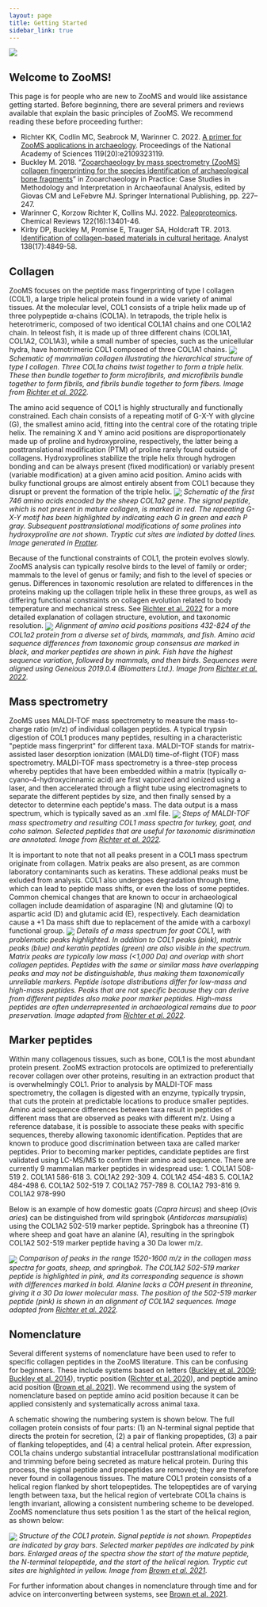 ```yaml
---
layout: page
title: Getting Started
sidebar_link: true
---
```


<img align="center" src="assets/images/COL1A1.png">

<h2>Welcome to ZooMS!</h2>
This page is for people who are new to ZooMS and would like assistance getting started. Before beginning, there are several primers and reviews available that explain the basic principles of ZooMS. We recommend reading these before proceeding further:

- Richter KK, Codlin MC, Seabrook M, Warinner C. 2022. <a href="https://doi.org/10.1073/pnas.2109323119">A primer for ZooMS applications in archaeology</a>. Proceedings of the National Academy of Sciences 119(20):e2109323119.
- Buckley M. 2018. “<a href="https://doi.org/10.1007/978-3-319-64763-0_12">Zooarchaeology by mass spectrometry (ZooMS) collagen fingerprinting for the species identification of archaeological bone fragments</a>” in Zooarchaeology in Practice: Case Studies in Methodology and Interpretation in Archaeofaunal Analysis, edited by Giovas CM and LeFebvre MJ. Springer International Publishing, pp. 227–247.
- Warinner C, Korzow Richter K, Collins MJ. 2022. <a href="
https://doi.org/10.1021/acs.chemrev.1c00703">Paleoproteomics</a>. Chemical Reviews 122(16):13401-46.
- Kirby DP, Buckley M, Promise E, Trauger SA, Holdcraft TR. 2013. <a href="https://doi.org.10.1039/c3an00925d">Identification of collagen-based materials in cultural heritage</a>. Analyst 138(17):4849-58.

<h2>Collagen</h2>
ZooMS focuses on the peptide mass fingerprinting of type I collagen (COL1), a large triple helical protein found in a wide variety of animal tissues. At the molecular level, COL1 consists of a triple helix made up of three polypeptide α-chains (COL1A). In tetrapods, the triple helix is heterotrimeric, composed of two identical COL1A1 chains and one COL1A2 chain. In teleost fish, it is made up of three different chains (COL1A1, COL1A2, COL1A3), while a small number of species, such as the unicellular hydra, have homotrimeric COL1 composed of three COL1A1 chains. 

<img align="center" src="assets/images/Mammalian-collagen.png">
<i>Schematic of mammalian collagen illustrating the hierarchical structure of type I collagen. Three COL1a chains twist together to form a triple helix. These then bundle together to form microfibrils, and microfibrils bundle together to form fibrils, and fibrils bundle together to form fibers. Image from <a href="https://www.doi.org/https://doi.org/10.1073/pnas.2109323119">Richter et al. 2022</a>.</i> 

<p></p>
The amino acid sequence of COL1 is highly structurally and functionally constrained. Each chain consists of a repeating motif of G-X-Y with glycine (G), the smallest amino acid, fitting into the central core of the rotating triple helix. The remaining X and Y amino acid positions are disproportionately made up of proline and hydroxyproline, respectively, the latter being a posttranslational modification (PTM) of proline rarely found outside of collagens. Hydroxyprolines stabilize the triple helix through hydrogen bonding and can be always present (fixed modification) or variably present (variable modification) at a given amino acid position. Amino acids with bulky functional groups are almost entirely absent from COL1 because they disrupt or prevent the formation of the triple helix. 

<img align="center" src="assets/images/COL1A2-rollout.png">
<i>Schematic of the first 746 amino acids encoded by the sheep COL1a2 gene. The signal peptide, which is not present in mature collagen, is marked in red. The repeating G-X-Y motif has been highlighted by indicating each G in green and each P gray. Subsequent posttranslational modifications of some prolines into hydroxyproline are not shown. Tryptic cut sites are indiated by dotted lines. Image generated in <a href="https://wlab.ethz.ch/protter/start/">Protter</a>.</i>

<p></p>
Because of the functional constraints of COL1, the protein evolves slowly. ZooMS analysis can typically resolve birds to the level of family or order; mammals to the level of genus or family; and fish to the level of species or genus. Differences in taxonomic resolution are related to differences in the proteins making up the collagen triple helix in these three groups, as well as differing functional constraints on collagen evolution related to body temperature and mechanical stress. See <a href="https://doi.org/10.1073/pnas.2109323119">Richter et al. 2022</a> for a more detailed explanation of collagen structure, evolution, and taxonomic resolution.

<img align="center" src="assets/images/Fig4_Collagen Taxa Align-v3.png">
<i>Alignment of amino acid positions positions 432-824 of the COL1ɑ2 protein from a diverse set of birds, mammals, and fish. Amino acid sequence differences from taxonomic group consensus are marked in black, and marker peptides are shown in pink. Fish have the highest sequence variation, followed by mammals, and then birds. Sequences were aligned using Geneious 2019.0.4 (Biomatters Ltd.). Image from <a href="https://www.doi.org/https://doi.org/10.1073/pnas.2109323119">Richter et al. 2022</a>.</i>

<h2>Mass spectrometry</h2>
ZooMS uses MALDI-TOF mass spectrometry to measure the mass-to-charge ratio (m/z) of individual collagen peptides. A typical trypsin digestion of COL1 produces many peptides, resulting in a characteristic "peptide mass fingerprint" for different taxa. MALDI-TOF stands for matrix-assisted laser desorption ionization (MALDI) time-of-flight (TOF) mass spectrometry. MALDI-TOF mass spectrometry is a three-step process whereby peptides that have been embedded within a matrix (typically α-cyano-4-hydroxycinnamic acid) are first vaporized and ionized using a laser, and then accelerated through a flight tube using electromagnets to separate the different peptides by size, and then finally sensed by a detector to determine each peptide's mass. The data output is a mass spectrum, which is typically saved as an .xml file. 

<img align="center" src="assets/images/MALDI.png">
<i>Steps of MALDI-TOF mass spectrometry and resulting COL1 mass spectra for turkey, goat, and coho salmon. Selected peptides that are useful for taxonomic disrimination are annotated. Image from <a href="https://www.doi.org/https://doi.org/10.1073/pnas.2109323119">Richter et al. 2022</a>.</i>

<p></p>
It is important to note that not all peaks present in a COL1 mass spectrum originate from collagen. Matrix peaks are also present, as are common laboratory contaminants such as keratins. These addional peaks must be exluded from analysis. COL1 also undergoes degradation through time, which can lead to peptide mass shifts, or even the loss of some peptides. Common chemical changes that are known to occur in archaeological collagen include deamidation of asparagine (N) and glutamine (Q) to aspartic acid (D) and glutamic acid (E), respectively. Each deamidation cause a +1 Da mass shift due to replacement of the amide with a carboxyl functional group. 

<img align="center" src="assets/images/Spectrum-details.png">
<i>Details of a mass spectrum for goat COL1, with problematic peaks highlighted. In addition to COL1 peaks (pink), matrix peaks (blue) and keratin peptides (green) are also visible in the spectrum. Matrix peaks are typically low mass (<1,000 Da) and overlap with short collagen peptides. Peptides with the same or similar mass have overlapping peaks and may not be distinguishable, thus making them taxonomically unreliable markers. Peptide isotope distributions differ for low-mass and high-mass peptides. Peaks that are not specific because they can derive from different peptides also make poor marker peptides. High-mass peptides are often underrepresented in archaeological remains due to poor preservation. Image adapted from <a href="https://www.doi.org/https://doi.org/10.1073/pnas.2109323119">Richter et al. 2022</a>.</i>
  
<h2>Marker peptides</h2>
Within many collagenous tissues, such as bone, COL1 is the most abundant protein present. ZooMS extraction protocols are optimized to preferentially recover collagen over other proteins, resulting in an extraction product that is overwhelmingly COL1. Prior to analysis by MALDI-TOF mass spectrometry, the collagen is digested with an enzyme, typically trypsin, that cuts the protein at predictable locations to produce smaller peptides. Amino acid sequence differences between taxa result in peptides of different mass that are observed as peaks with different m/z. Using a reference database, it is possible to associate these peaks with specific sequences, thereby allowing taxonomic identification. Peptides that are known to produce good discrimination between taxa are called marker peptides. Prior to becoming marker peptides, candidate peptides are first validated using LC-MS/MS to confirm their amino acid sequence. There are currently 9 mammalian marker peptides in widespread use: 
1. COL1A1 508-519 
2. COL1A1 586-618 
3. COL1A2 292-309
4. COL1A2 454-483
5. COL1A2 484-498
6. COL1A2 502-519
7. COL1A2 757-789
8. COL1A2 793-816
9. COL1A2 978-990    

Below is an example of how domestic goats (<i>Capra hircus</i>) and sheep (<i>Ovis aries</i>) can be distinguished from wild springbok (<i>Antidorcas marsupialis</i>) using the COL1A2 502-519 marker peptide. Springbok has a threonine (T) where sheep and goat have an alanine (A), resulting in the springbok COL1A2 502-519 marker peptide having a 30 Da lower m/z.

<img align="center" src="assets/images/bovid-compare.png">
<i>Comparison of peaks in the range 1520-1600 m/z in the collagen mass spectra for goats, sheep, and springbok. The COL1A2 502-519 marker peptide is highlighted in pink, and its corresponding sequence is shown with differences marked in bold. Alanine lacks a COH present in threonine, giving it a 30 Da lower molecular mass. The position of the 502-519 marker peptide (pink) is shown in an alignment of COL1A2 sequences. Image adapted from <a href="https://www.doi.org/https://doi.org/10.1073/pnas.2109323119">Richter et al. 2022</a>.</i>

<p></p>
<h2>Nomenclature</h2>
Several different systems of nomenclature have been used to refer to specific collagen peptides in the ZooMS literature. This can be confusing for beginners. These include systems based on letters (<a href="https://doi.org/10.1002/rcm.4316">Buckley et al. 2009</a>; <a href="https://doi.org/10.1016/j.jas.2013.08.021">Buckley et al. 2014</a>), tryptic position (<a href="https://doi.org/10.1016/j.jas.2020.105116">Richter et al. 2020</a>), and peptide amino acid position (<a href="https://doi.org/10.1016/j.jprot.2020.104041">Brown et al. 2021</a>). We recommend using the system of nomenclature based on peptide amino acid position because it can be applied consistenly and systematically across animal taxa. 

A schematic showing the numbering system is shown below. The full collagen protein consists of four parts: (1) an N-terminal signal peptide that directs the protein for secretion, (2) a pair of flanking propeptides, (3) a pair of flanking telopeptides, and (4) a central helical protein. After expression, COL1a chains undergo substantial intracellular posttranslational modification and trimming before being secreted as mature helical protein. During this process, the signal peptide and propeptides are removed; they are therefore never found in collagenous tissues. The mature COL1 protein consists of a helical region flanked by short telopeptides. The telopeptides are of varying length between taxa, but the helical region of vertebrate COL1a chains is length invariant, allowing a consistent numbering scheme to be developed. ZooMS nomenclature thus sets position 1 as the start of the helical region, as shown below:

<img align="center" src="assets/images/COL-numbering.jpg">
<i>Structure of the COL1 protein. Signal peptide is not shown. Propeptides are indicated by gray bars. Selected marker peptides are indicated by pink bars. Enlarged areas of the spectra show the start of the mature peptide, the N-terminal telopeptide, and the start of the helical region. Tryptic cut sites are highlighted in yellow. Image from <a href="https://doi.org/10.1016/j.jprot.2020.104041">Brown et al. 2021</a>.</i> 

For further information about changes in nomenclature through time and for advice on interconverting between systems, see <a href="https://doi.org/10.1016/j.jprot.2020.104041">Brown et al. 2021</a>.
